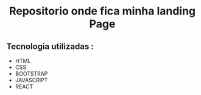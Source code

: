 <h1 align='center'>Repositorio onde fica minha landing Page</h1>

<h2>Tecnologia utilizadas : </h2>
<ul>
<li> HTML
<li> CSS
<li> BOOTSTRAP
<li> JAVASCRIPT
<li>  REACT
</ul>
